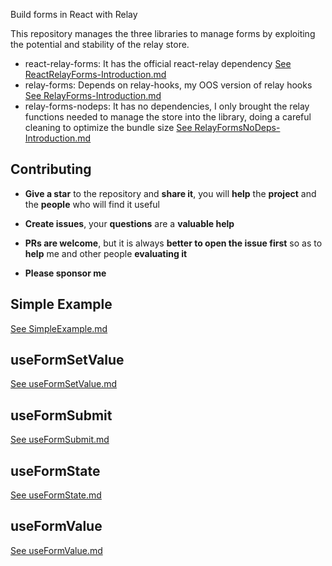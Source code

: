 Build forms in React with Relay

This repository manages the three libraries to manage forms by exploiting the potential and stability of the relay store.


* react-relay-forms: It has the official react-relay dependency [See ReactRelayForms-Introduction.md](./docs/ReactRelayForms-Introduction.md)
* relay-forms: Depends on relay-hooks, my OOS version of relay hooks [See RelayForms-Introduction.md](./docs/RelayForms-Introduction.md)
* relay-forms-nodeps: It has no dependencies, I only brought the relay functions needed to manage the store into the library, doing a careful cleaning to optimize the bundle size [See RelayFormsNoDeps-Introduction.md](./docs/RelayFormsNoDeps-Introduction.md)

## Contributing

* **Give a star** to the repository and **share it**, you will **help** the **project** and the **people** who will find it useful

* **Create issues**, your **questions** are a **valuable help**

* **PRs are welcome**, but it is always **better to open the issue first** so as to **help** me and other people **evaluating it**

* **Please sponsor me**

## Simple Example

[See SimpleExample.md](./docs/RelaySimpleExample.md)

## useFormSetValue

[See useFormSetValue.md](./docs/useFormSetValue.md)

## useFormSubmit

[See useFormSubmit.md](./docs/useFormSubmit.md)

## useFormState

[See useFormState.md](./docs/useFormState.md)

## useFormValue

[See useFormValue.md](./docs/useFormValue.md)